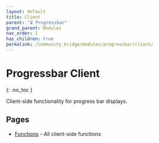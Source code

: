```yaml
---
layout: default
title: Client
parent: "⏳ Progressbar"
grand_parent: Modules
nav_order: 1
has_children: true
permalink: /community_bridge/modules/progressbar/client/
---
```


# Progressbar Client
{: .no_toc }

Client-side functionality for progress bar displays.

## Pages

- [Functions](client/functions.md) - All client-side functions